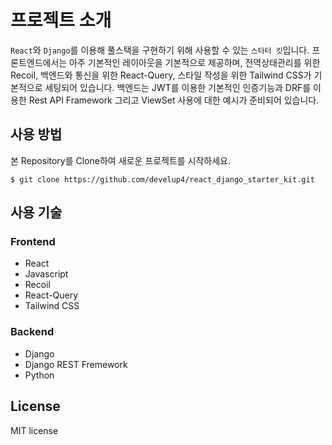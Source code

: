# 프로젝트 소개
`React`와 `Django`를 이용해 풀스택을 구현하기 위해 사용할 수 있는 `스타터 킷`입니다. 프론트엔드에서는 아주 기본적인 레이아웃을 기본적으로 제공하며, 전역상태관리를 위한 Recoil, 백엔드와 통신을 위한 React-Query, 스타일 작성을 위한 Tailwind CSS가 기본적으로 세팅되어 있습니다. 백엔드는 JWT를 이용한 기본적인 인증기능과 DRF를 이용한 Rest API Framework 그리고 ViewSet 사용에 대한 예시가 준비되어 있습니다.

## 사용 방법
본 Repository를 Clone하여 새로운 프로젝트를 시작하세요.

```shell
$ git clone https://github.com/develup4/react_django_starter_kit.git
```

## 사용 기술
### Frontend
- React
- Javascript
- Recoil
- React-Query
- Tailwind CSS

### Backend
- Django
- Django REST Fremework
- Python

## License
MIT license
